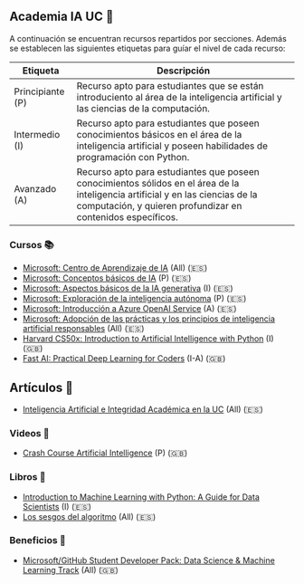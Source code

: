 ## Academia IA UC 🤖
A continuación se encuentran recursos repartidos por secciones. Además se establecen las siguientes etiquetas para guíar el nivel de cada recurso:

| Etiqueta | Descripción |
| --- | --- |
| Principiante (P) | Recurso apto para estudiantes que se están introduciento al área de la inteligencia artificial y las ciencias de la computación. |
| Intermedio (I) | Recurso apto para estudiantes que poseen conocimientos básicos en el área de la inteligencia artificial y poseen habilidades de programación con Python. |
| Avanzado (A) | Recurso apto para estudiantes que poseen conocimientos sólidos en el área de la inteligencia artificial y en las ciencias de la computación, y quieren profundizar en contenidos específicos. |

### Cursos 📚
- [Microsoft: Centro de Aprendizaje de IA](https://learn.microsoft.com/es-es/ai/) (All) (🇪🇸)
- [Microsoft: Conceptos básicos de IA](https://learn.microsoft.com/es-es/training/modules/get-started-ai-fundamentals/) (P) (🇪🇸)
- [Microsoft: Aspectos básicos de la IA generativa](https://learn.microsoft.com/es-es/training/modules/fundamentals-generative-ai/) (I) (🇪🇸)
- [Microsoft: Exploración de la inteligencia autónoma](https://learn.microsoft.com/es-es/training/modules/explore-autonomous-intelligence/) (P) (🇪🇸)
- [Microsoft: Introducción a Azure OpenAI Service](https://learn.microsoft.com/es-es/training/modules/get-started-openai/) (A) (🇪🇸)
- [Microsoft: Adopción de las prácticas y los principios de inteligencia artificial responsables](https://learn.microsoft.com/es-es/training/modules/embrace-responsible-ai-principles-practices/) (All) (🇪🇸)
- [Harvard CS50x: Introduction to Artificial Intelligence with Python](https://cs50.harvard.edu/ai/2024/) (I) (🇬🇧)
- [Fast AI: Practical Deep Learning for Coders](https://course.fast.ai/) (I-A) (🇬🇧)

## Artículos 📰
- [Inteligencia Artificial e Integridad Académica en la UC](https://docencia.ia.uc.cl/integridad-academica/) (All) (🇪🇸)

### Videos 🎥
- [Crash Course Artificial Intelligence](https://www.youtube.com/playlist?list=PL8dPuuaLjXtO65LeD2p4_Sb5XQ51par_b) (P) (🇬🇧)

### Libros 📖
- [Introduction to Machine Learning with Python: A Guide for Data Scientists](https://books.google.cl/books/about/Introduction_to_Machine_Learning_with_Py.html?id=vbQlDQAAQBAJ&source=kp_book_description&redir_esc=y) (I) (🇪🇸)
- [Los sesgos del algoritmo](https://lapollera.cl/libros/sesgos-algoritmo-ia-etica/) (All) (🇪🇸)

### Beneficios 🎉
- [Microsoft/GitHub Student Developer Pack: Data Science & Machine Learning Track](https://education.github.com/experiences/ml_ds) (All) (🇬🇧)
